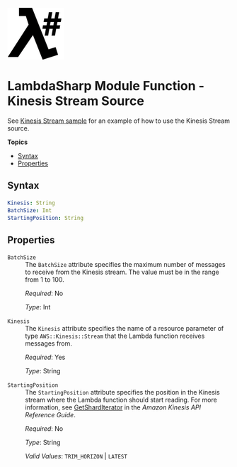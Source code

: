 ![λ#](LambdaSharp_v2_small.png)

# LambdaSharp Module Function - Kinesis Stream Source

See [Kinesis Stream sample](../Samples/KinesisSample/) for an example of how to use the Kinesis Stream source.

__Topics__
* [Syntax](#syntax)
* [Properties](#properties)

## Syntax

```yaml
Kinesis: String
BatchSize: Int
StartingPosition: String
```

## Properties

<dl>

<dt><code>BatchSize</code></dt>
<dd>
The <code>BatchSize</code> attribute specifies the maximum number of messages to receive from the Kinesis stream. The value must be in the range from 1 to 100.

<i>Required</i>: No

<i>Type</i>: Int
</dd>

<dt><code>Kinesis</code></dt>
<dd>
The <code>Kinesis</code> attribute specifies the name of a resource parameter of type <code>AWS::Kinesis::Stream</code> that the Lambda function receives messages from.

<i>Required</i>: Yes

<i>Type</i>: String
</dd>

<dt><code>StartingPosition</code></dt>
<dd>
The <code>StartingPosition</code> attribute specifies the position in the Kinesis stream where the Lambda function should start reading. For more information, see <a href="https://docs.aws.amazon.com/kinesis/latest/APIReference/API_GetShardIterator.html#Kinesis-GetShardIterator-request-ShardIteratorType">GetShardIterator</a> in the <i>Amazon Kinesis API Reference Guide</i>.

<i>Required</i>: No

<i>Type</i>: String

<i>Valid Values</i>: <code>TRIM_HORIZON</code> | <code>LATEST</code>
</dd>

</dl>
